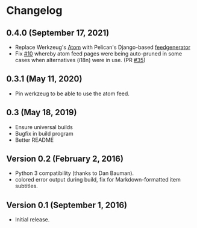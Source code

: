 # Changelog

## 0.4.0 (September 17, 2021)

- Replace Werkzeug's
  [Atom](https://werkzeug.palletsprojects.com/en/0.15.x/contrib/atom/)
  with Pelican's Django-based
  [feedgenerator](https://github.com/getpelican/feedgenerator)
- Fix [#10][] whereby atom feed pages were being auto-pruned in some cases when alternatives (i18n) were in use. (PR [#35][])

[#10]: <https://github.com/lektor/lektor-atom/issues/10>
[#35]: <https://github.com/lektor/lektor-atom/pull/35>

## 0.3.1 (May 11, 2020)

- Pin werkzeug to be able to use the atom feed.

## 0.3 (May 18, 2019)

- Ensure universal builds
- Bugfix in build program
- Better README

## Version 0.2 (February 2, 2016)

- Python 3 compatibility (thanks to Dan Bauman).
- colored error output during build, fix for Markdown-formatted item subtitles.

## Version 0.1 (September 1, 2016)

- Initial release.
